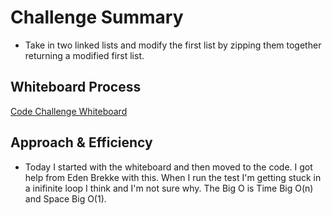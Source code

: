 # Challenge Summary

- Take in two linked lists and modify the first list by zipping them together returning a modified first list.

## Whiteboard Process

[Code Challenge  Whiteboard](whiteboard-8.png)

## Approach & Efficiency

- Today I started with the whiteboard and then moved to the code. I got help from Eden Brekke with this. When I run the test I'm getting stuck in a inifinite loop I think and I'm not sure why. The Big O is Time Big O(n) and Space Big O(1).
